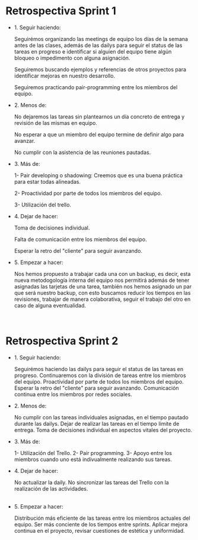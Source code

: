 <h1>Retrospectiva Sprint 1</h1>

<ul>
                                
<li>1. Seguir haciendo:

Seguirémos organizando las meetings de equipo los días de la semana antes de las clases, además de las dailys para seguir el status de las tareas en progreso e identificar si alguien del equipo tiene algún bloqueo o impedimento con alguna asignación.

Seguiremos buscando ejemplos y referencias de otros proyectos para identificar mejoras en nuestro desarrollo. 
  
Seguiremos practicando pair-programming entre los miembros del equipo.   
</li>


<li>2. Menos de:

No dejaremos las tareas sin plantearnos un día concreto de entrega y revisión de las mismas en equipo. 
  
No esperar a que un miembro del equipo termine de definir algo para avanzar.
  
No cumplir con la asistencia de las reuniones pautadas.  
    
  </li>

<li>3. Más de: 

1- Pair developing o shadowing: Creemos que es una buena práctica para estar todas alineadas.
  
2- Proactividad por parte de todos los miembros del equipo. 
  
3- Utilización del trello.   
</li>

<li>4. Dejar de hacer: 
  
  Toma de decisiones individual.
  
  Falta de comunicación entre los miembros del equipo.
  
  Esperar la retro del "cliente" para seguir avanzando. 
 
</li>

<li>5. Empezar a hacer:

Nos hemos propuesto a trabajar cada una con un backup, es decir, esta nueva metodogología interna del equipo nos permitirá además de tener asignadas las tarjetas de una tarea, también nos hemos asignado un par que será nuestro backup, con esto buscamos reducir los tiempos en las revisiones, trabajar de manera colaborativa, seguir el trabajo del otro en caso de alguna eventualidad.</li>

 </ul><br>

<h1>Retrospectiva Sprint 2</h1>

<ul>
                                
<li>1. Seguir haciendo:

Seguirémos haciendo las dailys para seguir el status de las tareas en progreso.
Continuaremos con la división de tareas entre los miembros del equipo.
Proactividad por parte de todos los miembros del equipo.
Esperar la retro del "cliente" para seguir avanzando.
Comunicación continua entre los miembros por redes sociales.

</li>


<li>2. Menos de:
 
No cumplir con las tareas individuales asignadas, en el tiempo pautado durante las dailys.
Dejar de realizar las tareas en el tiempo límite de entrega.
Toma de decisiones individual en aspectos vitales del proyecto.
 
</li>

<li>3. Más de: 

1- Utilización del Trello.
2- Pair programming.
3- Apoyo entre los miembros cuando uno está indivualmente realizando sus tareas.
  
 </li>

<li>4. Dejar de hacer: 

No actualizar la daily.
No sincronizar las tareas del Trello con la realización de las actividades.
 
 </li><br>

<li>5. Empezar a hacer:
  
Distribución más eficiente de las tareas entre los miembros actuales del equipo.
Ser más conciente de los tiempos entre sprints.
Aplicar mejora continua en el proyecto, revisar cuestiones de estética y uniformidad.

</li>

 </ul> <br>

